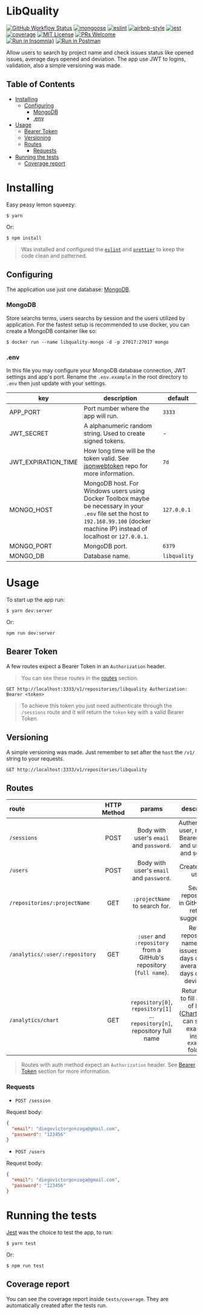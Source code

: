 # LibQuality
[![GitHub Workflow Status](https://img.shields.io/github/workflow/status/DiegoVictor/lib-quality/CI?logo=github&style=flat-square)](https://github.com/DiegoVictor/lib-quality/actions)
[![mongoose](https://img.shields.io/badge/mongoose-5.10.2-green?style=flat-square&logo=mongo&logoColor=white)](https://mongoosejs.com/)
[![eslint](https://img.shields.io/badge/eslint-7.8.1-4b32c3?style=flat-square&logo=eslint)](https://eslint.org/)
[![airbnb-style](https://flat.badgen.net/badge/style-guide/airbnb/ff5a5f?icon=airbnb)](https://github.com/airbnb/javascript)
[![jest](https://img.shields.io/badge/jest-26.4.2-brightgreen?style=flat-square&logo=jest)](https://jestjs.io/)
[![coverage](https://img.shields.io/codecov/c/gh/DiegoVictor/lib-quality?logo=codecov&style=flat-square)](https://codecov.io/gh/DiegoVictor/lib-quality)
[![MIT License](https://img.shields.io/badge/license-MIT-green?style=flat-square)](https://github.com/DiegoVictor/libquality/blob/master/LICENSE)
[![PRs Welcome](https://img.shields.io/badge/PRs-welcome-brightgreen.svg?style=flat-square)](http://makeapullrequest.com)<br>
[![Run in Insomnia}](https://insomnia.rest/images/run.svg)](https://insomnia.rest/run/?label=LibQuality&uri=https%3A%2F%2Fgithub.com%2FDiegoVictor%2Flib-quality%2FInsomnia_2020-09-05.json)
[![Run in Postman](https://run.pstmn.io/button.svg)](https://app.getpostman.com/run-collection/3419c923f3c15604cbab)

Allow users to search by project name and check issues status like opened issues, average days opened and deviation. The app use JWT to logins, validation, also a simple versioning was made.

## Table of Contents
* [Installing](#installing)
  * [Configuring](#configuring)
    * [MongoDB](#mongodb)
    * [.env](#env)
* [Usage](#usage)
  * [Bearer Token](#bearer-token)
  * [Versioning](#versioning)
  * [Routes](#routes)
    * [Requests](#requests)
* [Running the tests](#running-the-tests)
  * [Coverage report](#coverage-report)

# Installing
Easy peasy lemon squeezy:
```
$ yarn
```
Or:
```
$ npm install
```
> Was installed and configured the [`eslint`](https://eslint.org/) and [`prettier`](https://prettier.io/) to keep the code clean and patterned.

## Configuring
The application use just one database: [MongoDB](https://www.mongodb.com/). 

### MongoDB
Store searchs terms, users searchs by session and the users utilized by application. For the fastest setup is recommended to use docker, you can create a MongoDB container like so:
```
$ docker run --name libquality-mongo -d -p 27017:27017 mongo
```

### .env
In this file you may configure your MongoDB database connection, JWT settings and app's port. Rename the `.env.example` in the root directory to `.env` then just update with your settings.

|key|description|default
|---|---|---
|APP_PORT|Port number where the app will run.|`3333`
|JWT_SECRET|A alphanumeric random string. Used to create signed tokens.| -
|JWT_EXPIRATION_TIME|How long time will be the token valid. See [jsonwebtoken](https://github.com/auth0/node-jsonwebtoken#usage) repo for more information.|`7d`
|MONGO_HOST|MongoDB host. For Windows users using Docker Toolbox maybe be necessary in your `.env` file set the host to `192.168.99.100` (docker machine IP) instead of localhost or `127.0.0.1`.|`127.0.0.1`
|MONGO_PORT|MongoDB port.|`6379`
|MONGO_DB|Database name.|`libquality`

# Usage
To start up the app run:
```
$ yarn dev:server
```
Or:
```
npm run dev:server
```

## Bearer Token
A few routes expect a Bearer Token in an `Authorization` header.
> You can see these routes in the [routes](#routes) section.
```
GET http://localhost:3333/v1/repositories/libquality Authorization: Bearer <token>
```
> To achieve this token you just need authenticate through the `/sessions` route and it will return the `token` key with a valid Bearer Token.

## Versioning
A simple versioning was made. Just remember to set after the `host` the `/v1/` string to your requests.
```
GET http://localhost:3333/v1/repositories/libquality
```

## Routes
|route|HTTP Method|params|description|auth method
|:---|:---:|:---:|:---:|:---:
|`/sessions`|POST|Body with user's `email` and `password`.|Authenticates user, return a Bearer Token and user's id and session.|:x:
|`/users`|POST|Body with user's `email` and `password`.|Create a new user.|:x:
|`/repositories/:projectName`|GET|`:projectName` to search for.|Search repositories in GitHub and return suggestions.|:heavy_check_mark:
|`/analytics/:user/:repository`|GET|`:user` and `:repository` from a GitHub's repository (`full name`).|Return repository's name, open issues count, days opened average and days opened deviation.|:heavy_check_mark:
|`/analytics/chart`|GET|`repository[0]`, `repository[1]` ... `repository[n]`, repository full name| Return data to fill a chart of lines ([Chart.js](https://www.chartjs.org). You can see an example inside `example` folder.)

> Routes with auth method expect an `Authorization` header. See [Bearer Token](#bearer-token) section for more information.

### Requests
* `POST /session`

Request body:
```json
{
  "email": "diegovictorgonzaga@gmail.com",
  "password": "123456"
}
```

* `POST /users`

Request body:
```json
{
  "email": "diegovictorgonzaga@gmail.com",
  "password": "123456"
}
```

# Running the tests
[Jest](https://jestjs.io/) was the choice to test the app, to run:
```
$ yarn test
```
Or:
```
$ npm run test
```

## Coverage report
You can see the coverage report inside `tests/coverage`. They are automatically created after the tests run.
